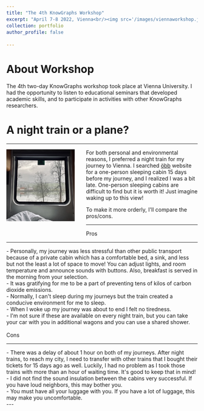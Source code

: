 ```yaml
---
title: "The 4th KnowGraphs Workshop"
excerpt: "April 7-8 2022, Vienna<br/><img src='/images/viennaworkshop.jpg'>"
collection: portfolio
author_profile: false

---
```


About Workshop
===

The 4th two-day KnowGraphs workshop took place at Vienna University. I had the opportunity to listen to educational seminars that developed academic skills, and to participate in activities with other KnowGraphs researchers.

A night train or a plane?
===

---
<div>
  <img style="width: 180px; margin: 0 30px 30px 0; float: left;" src="/images/train.jpg"/>
  <div style="display: inline;">
    <p> For both personal and environmental reasons, I preferred a night train for my journey to Vienna. I searched <a href="https://www.nightjet.com/en/">öbb</a> website for a one-person sleeping cabin 15 days before my journey, and I realized I was a bit late. One-person sleeping cabins are difficult to find but it is worth it! Just imagine waking up to this view! </p>
  </div>
</div>

<div>
To make it more orderly, I'll compare the pros/cons.
<hr>
Pros
<hr>
- Personally, my journey was less stressful than other public transport because of a private cabin which has a comfortable bed, a sink, and less but not the least a lot of space to move! You can adjust lights, and room temperature and announce sounds with buttons. Also, breakfast is served in the morning from your selection.<br/>
- It was gratifying for me to be a part of preventing tens of kilos of carbon dioxide emissions.<br/> 
- Normally, I can't sleep during my journeys but the train created a conducive environment for me to sleep.<br/>
- When I woke up my journey was about to end I felt no tiredness.<br/>
- I'm not sure if these are available on every night train, but you can take your car with you in additional wagons and you can use a shared shower.<br/>
<br/>
Cons
<hr>
- There was a delay of about 1 hour on both of my journeys. After night trains, to reach my city, I need to transfer with other trains that I bought their tickets for 15 days ago as well. Luckily, I had no problem as I took those trains with more than an hour of waiting time. It's good to keep that in mind!<br/>
- I did not find the sound insulation between the cabins very successful. If you have loud neighbors, this may bother you.<br/>
- You must have all your luggage with you. If you have a lot of luggage, this may make you uncomfortable.
</div>
---
 